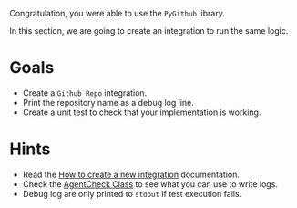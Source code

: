 Congratulation, you were able to use the `PyGithub` library.

In this section, we are going to create an integration to run the same logic.

# Goals
- Create a `Github Repo` integration.
- Print the repository name as a debug log line.
- Create a unit test to check that your implementation is working.

# Hints
- Read the [How to create a new integration](https://docs.datadoghq.com/developers/integrations/new_check_howto/#scaffolding) documentation.
- Check the [AgentCheck Class](https://github.com/DataDog/integrations-core/blob/master/datadog_checks_base/datadog_checks/base/checks/base.py) to see what you can use to write logs.
- Debug log are only printed to `stdout` if test execution fails.

